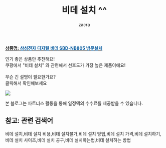 ﻿---
layout: post
title:  "비데 설치 ^^"
author: zacra
categories: [ 아이템 ]
tags: [비데 설치,비데 설치 비용,비데 설치불가,비데 설치 방법,비데 설치 가격,비데 설치하기,비데 설치 사이즈,비데 설치 공구,비데 설치하는법,비데 설치하는 방법]
image: https://static.coupangcdn.com/image/retail/images/2020/02/17/16/3/5d1cf44a-0b12-4215-95b2-fa43dab9da73.jpg 
description: "쿠팡에서 비데 설치 관련 키워드로 가장 고객 선호도가 높은 제품이랍니다."
rating: 4.5
---

<a href="https://link.coupang.com/re/AFFSDP?lptag=AF8407795&pageKey=1269035316&itemId=2272918285&vendorItemId=70270115445&traceid=V0-153-ab42911389441296"><b>상품명: <font color='#01579B'>삼성전자 디지털 비데 SBD-NB805 방문설치</font></b></a>

인기 좋은 상품만 추천해요!<br/>
쿠팡에서 "비데 설치" 와 관련해서 선호도가 가장 높은 제품이에요!<br/><br/>
무슨 긴 설명이 필요한가요?  
클릭해서 확인해보세요


<a href="https://link.coupang.com/re/AFFSDP?lptag=AF8407795&pageKey=1269035316&itemId=2272918285&vendorItemId=70270115445&traceid=V0-153-ab42911389441296"><img src="https://thumbnail8.coupangcdn.com/thumbnails/remote/q89/image/retail/images/86245149514303-b659e5c0-525d-4266-8b8d-115aa3875b93.jpg"></a> 

본 블로그는 파트너스 활동을 통해 일정액의 수수료를 제공받을 수 있습니다.

## 참고: 관련 검색어    
비데 설치,비데 설치 비용,비데 설치불가,비데 설치 방법,비데 설치 가격,비데 설치하기,비데 설치 사이즈,비데 설치 공구,비데 설치하는법,비데 설치하는 방법